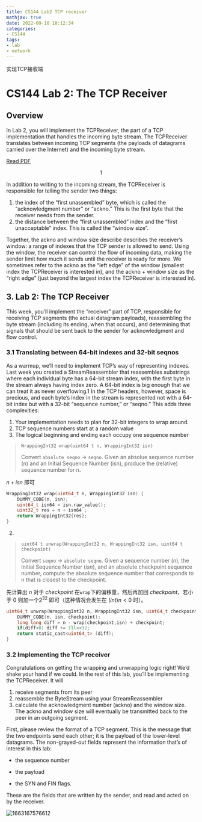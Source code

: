 ```yaml
---
title: CS144 Lab2 TCP receiver
mathjax: true
date: 2022-09-10 18:12:34
categories:
- CS144
tags:
- lab
- network
---
```


实现TCP接收端

<!-- more -->

# CS144 Lab 2: The TCP Receiver

##  Overview

In Lab 2, you will implement the TCPReceiver, the part of a TCP implementation that handles the incoming byte stream. The TCPReceiver translates between incoming TCP segments (the payloads of datagrams carried over the Internet) and the incoming byte stream. 

[Read PDF](https://cs144.github.io/assignments/lab2.pdf)

$$1$$

In addition to writing to the incoming stream, the TCPReceiver is responsible for telling the sender two things: 

1. the index of the “first unassembled” byte, which is called the “acknowledgment number” or “ackno.” This is the first byte that the receiver needs from the sender. 
2. the distance between the “first unassembled” index and the “first unacceptable” index. This is called the “window size”.  

Together, the ackno and window size describe describes the receiver’s window: a range of indexes that the TCP sender is allowed to send. Using the window, the receiver can control the flow of incoming data, making the sender limit how much it sends until the receiver is ready for more. We sometimes refer to the ackno as the “left edge” of the window (smallest index the TCPReceiver is interested in), and the ackno + window size as the “right edge” (just beyond the largest index the TCPReceiver is interested in). 



## 3. Lab 2: The TCP Receiver

This week, you’ll implement the “receiver” part of TCP, responsible for receiving TCP segments (the actual datagram payloads), reassembling the byte stream (including its ending, when that occurs), and determining that signals that should be sent back to the sender for acknowledgment and flow control. 

###  3.1 Translating between 64-bit indexes and 32-bit seqnos

As a warmup, we’ll need to implement TCP’s way of representing indexes. Last week you created a StreamReassembler that reassembles substrings where each individual byte has a 64-bit stream index, with the first byte in the stream always having index zero. A 64-bit index is big enough that we can treat it as never overflowing.1 In the TCP headers, however, space is precious, and each byte’s index in the stream is represented not with a 64-bit index but with a 32-bit “sequence number,” or “seqno.” This adds three complexities: 

1. Your implementation needs to plan for 32-bit integers to wrap around. 
2. TCP sequence numbers start at a random value 
3. The logical beginning and ending each occupy one sequence number 

> `WrappingInt32 wrap(uint64 t n, WrappingInt32 isn)` 
>
> Convert `absolute seqno` → `seqno`. Given an absolue sequence number (n) and an Initial Sequence Number (isn), produce the (relative) sequence number for n.

$n+isn$ 即可

```c
WrappingInt32 wrap(uint64_t n, WrappingInt32 isn) {
    DUMMY_CODE(n, isn);
    uint64_t isn64 = isn.raw_value();
    uint32_t res = n + isn64 ; 
    return WrappingInt32{res};
}
```

2. 

> `uint64 t unwrap(WrappingInt32 n, WrappingInt32 isn, uint64 t checkpoint)`
>
> Convert `seqno` → `absolute seqno`. Given a sequence number ($n$), the Initial Sequence Number ($isn$), and an absolute checkpoint sequence number, compute the absolute sequence number that corresponds to n that is closest to the checkpoint. 

先计算出 $n$ 对于 $checkpoint$ 在`wrap`下的偏移量，然后再加回  $checkpoint$，若小于 $0$ 则加一个$2^{32}$ 即可（这种情况会发生在 $(int)n<0$ 时）。

```c
uint64_t unwrap(WrappingInt32 n, WrappingInt32 isn, uint64_t checkpoint) {
    DUMMY_CODE(n, isn, checkpoint);
    long long diff = n - wrap(checkpoint,isn) + checkpoint;
    if(diff<0) diff += 1ll<<32;
    return static_cast<uint64_t> (diff);
}
```

###  3.2 Implementing the TCP receiver 

Congratulations on getting the wrapping and unwrapping logic right! We’d shake your hand if we could. In the rest of this lab, you’ll be implementing the TCPReceiver. It will 

1. receive segments from its peer
2. reassemble the ByteStream using your StreamReassembler 
3. calculate the acknowledgment number (ackno) and the window size. The ackno and window size will eventually be transmitted back to the peer in an outgoing segment.  

First, please review the format of a TCP segment. This is the message that the two endpoints send each other; it is the payload of the lower-level datagrams. The non-grayed-out fields represent the information that’s of interest in this lab: 

- the sequence number

- the payload

- the SYN and FIN flags. 

These are the fields that are written by the sender, and read and acted on by the receiver. 



![1663167576612](https://raw.githubusercontent.com/Mayflyyh/picrepo/main/1663167576612.png)
